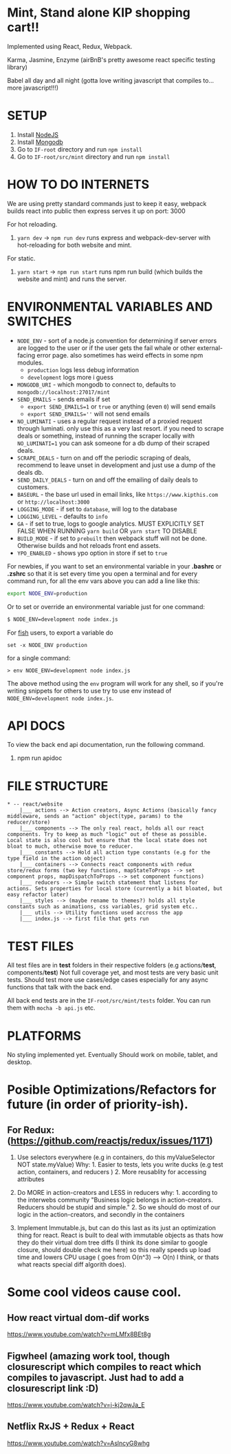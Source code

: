 # Mint, Stand alone KIP shopping cart!!

Implemented using React, Redux, Webpack.

Karma, Jasmine, Enzyme (airBnB's pretty awesome react specific testing library)

Babel all day and all night (gotta love writing javascript that compiles to... more javascript!!!)

# SETUP

1. Install [NodeJS](nodejs.org)
2. Install [Mongodb](mongodb.com)
3. Go to `IF-root` directory and run `npm install`
4. Go to `IF-root/src/mint` directory and run `npm install`

# HOW TO DO INTERNETS
We are using pretty standard commands just to keep it easy, webpack builds react into public then express serves it up on port: 3000

For hot reloading.
1. `yarn dev` -> `npm run dev`
	runs express and webpack-dev-server with hot-reloading for both website and mint.

For static.
1. `yarn start` -> `npm run start`
	runs npm run build (which builds the website and mint) and runs the server.


# ENVIRONMENTAL VARIABLES AND SWITCHES

* `NODE_ENV` - sort of a node.js convention for determining if server errors are logged to the user or if the user gets the fail whale or other external-facing error page. also sometimes has weird effects in some npm modules.
	* `production` logs less debug information
	* `development` logs more i guess
* `MONGODB_URI` - which mongodb to connect to, defaults to `mongodb://localhost:27017/mint`
* `SEND_EMAILS` - sends emails if set
  * `export SEND_EMAILS=1` or `true` or anything (even `0`) will send emails
  * `export SEND_EMAILS=''` will not send emails
* `NO_LUMINATI` - uses a regular request instead of a proxied request through luminati. only use this as a very last resort. if you need to scrape deals or something, instead of running the scraper locally with `NO_LUMINATI=1` you can ask someone for a db dump of their scraped deals.
* `SCRAPE_DEALS` - turn on and off the periodic scraping of deals, recommend to leave unset in development and just use a dump of the deals db.
* `SEND_DAILY_DEALS` - turn on and off the emailing of daily deals to customers.
* `BASEURL` - the base url used in email links, like `https://www.kipthis.com` or `http://localhost:3000`
* `LOGGING_MODE` - if set to `database`, will log to the database
* `LOGGING_LEVEL` - defaults to `info`
* `GA` - if set to true, logs to google analytics. MUST EXPLICITLY SET FALSE WHEN RUNNING `yarn build` OR `yarn start` TO DISABLE
* `BUILD_MODE` - if set to `prebuilt` then webpack stuff will not be done. Otherwise builds and hot reloads front end assets.
* `YPO_ENABLED` - shows ypo option in store if set to `true`

For newbies, if you want to set an environmental variable in your **.bashrc** or **.zshrc** so that it is set every time you open a terminal and for every command run, for all the env vars above you can add a line like this:

```sh
export NODE_ENV=production
```

Or to set or override an environmental variable just for one command:
```sh
$ NODE_ENV=development node index.js
```

For [fish](https://fishshell.com/) users, to export a variable do

```fish
set -x NODE_ENV production
```

for a single command:

```
> env NODE_ENV=development node index.js
```

The above method using the `env` program will work for any shell, so if you're writing snippets for others to use try to use env instead of `NODE_ENV=development node index.js`.

# API DOCS
To view the back end api documentation, run the following command.

1. npm run apidoc

# FILE STRUCTURE

	* -- react/website
		|___ actions --> Action creators, Async Actions (basically fancy middleware, sends an "action" object(type, params) to the reducer/store)
		|___ components --> The only real react, holds all our react components. Try to keep as much "logic" out of these as possible. Local state is also cool but ensure that the local state does not bloat to much, otherwise move to reducer.
		|___ constants --> Hold all action type constants (e.g for the type field in the action object)
		|___ containers --> Connects react components with redux store/redux forms (two key functions, mapStateToProps --> set component props, mapDispatchToProps --> set component functions)
		|___ reducers --> Simple switch statement that listens for actions. Sets properties for local store (currently a bit bloated, but easy refactor later)
		|___ styles --> (maybe rename to themes?) holds all style constants such as animations, css variables, grid system etc..
		|___ utils --> Utility functions used accross the app
		|___ index.js --> first file that gets run


# TEST FILES

All test files are in __test__ folders in their respective folders (e.g actions/__test__, components/__test__)
Not full coverage yet, and most tests are very basic unit tests. Should test more use cases/edge cases especially for any async functions that talk with the back end.

All back end tests are in the `IF-root/src/mint/tests` folder. You can run them with `mocha -b api.js` etc.

# PLATFORMS

No styling implemented yet.
Eventually Should work on mobile, tablet, and desktop.

# Posible Optimizations/Refactors for future (in order of priority-ish).

## For Redux: (https://github.com/reactjs/redux/issues/1171)
1. Use selectors everywhere (e.g in containers, do this myValueSelector NOT state.myValue)
	Why:
		1. Easier to tests, lets you write ducks (e.g test action, containers, and reducers )
		2. More reusablity for accessing attributes

2. Do MORE in action-creators and LESS in reducers
	why:
		1. according to the interwebs community "Business logic belongs in action-creators. Reducers should be stupid and simple."
		2. So we should do most of our logic in the action-creators, and secondly in the containers

3. Implement Immutable.js, but can do this last as its just an optimization thing for react. React is built to deal with immutable objects as thats how they do their virtual dom tree diffs (I think its done similar to google closure, should double check me here) so this really speeds up load time and lowers CPU usage ( goes from O(n^3) --> O(n) I think, or thats what reacts special diff algorith does).

# Some cool videos cause cool.

## How react virtual dom-dif works
https://www.youtube.com/watch?v=mLMfx8BEt8g

## Figwheel (amazing work tool, though closurescript which compiles to react which compiles to javascript. Just had to add a closurescript link :D)
https://www.youtube.com/watch?v=j-kj2qwJa_E

## Netflix RxJS + Redux + React
https://www.youtube.com/watch?v=AslncyG8whg
